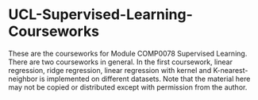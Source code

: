# UCL-Supervised-Learning-Courseworks
These are the courseworks for Module COMP0078 Supervised Learning. There are two courseworks in general. In the first coursework, linear regression, ridge regression, linear regression with kernel and K-nearest-neighbor is implemented on different datasets. Note that the material here may not be copied or distributed except with permission from the author.
